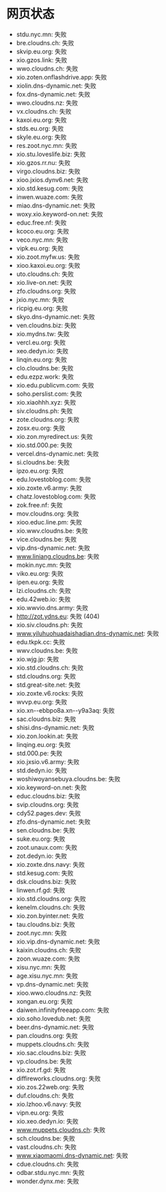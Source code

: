 # 网页状态
- stdu.nyc.mn: 失败
- bre.cloudns.ch: 失败
- skvip.eu.org: 失败
- xio.gzos.link: 失败
- wwo.cloudns.ch: 失败
- xio.zoten.onflashdrive.app: 失败
- xiolin.dns-dynamic.net: 失败
- fox.dns-dynamic.net: 失败
- wwo.cloudns.nz: 失败
- vx.cloudns.ch: 失败
- kaxoi.eu.org: 失败
- stds.eu.org: 失败
- skyle.eu.org: 失败
- res.zoot.nyc.mn: 失败
- xio.stu.loveslife.biz: 失败
- xio.gzos.rr.nu: 失败
- virgo.cloudns.biz: 失败
- xioo.jxios.dynv6.net: 失败
- xio.std.kesug.com: 失败
- inwen.wuaze.com: 失败
- miao.dns-dynamic.net: 失败
- woxy.xio.keyword-on.net: 失败
- educ.free.nf: 失败
- kcoco.eu.org: 失败
- veco.nyc.mn: 失败
- vipk.eu.org: 失败
- xio.zoot.myfw.us: 失败
- xioo.kaxoi.eu.org: 失败
- uto.cloudns.ch: 失败
- xio.live-on.net: 失败
- zfo.cloudns.org: 失败
- jxio.nyc.mn: 失败
- ricpig.eu.org: 失败
- skyo.dns-dynamic.net: 失败
- ven.cloudns.biz: 失败
- xio.mydns.tw: 失败
- vercl.eu.org: 失败
- xeo.dedyn.io: 失败
- linqin.eu.org: 失败
- clo.cloudns.be: 失败
- edu.ezpz.work: 失败
- xio.edu.publicvm.com: 失败
- soho.perslist.com: 失败
- xio.xiaohhh.xyz: 失败
- siv.cloudns.ph: 失败
- zote.cloudns.org: 失败
- zosx.eu.org: 失败
- xio.zon.myredirect.us: 失败
- xio.std.000.pe: 失败
- vercel.dns-dynamic.net: 失败
- si.cloudns.be: 失败
- ipzo.eu.org: 失败
- edu.lovestoblog.com: 失败
- xio.zoxte.v6.army: 失败
- chatz.lovestoblog.com: 失败
- zok.free.nf: 失败
- mov.cloudns.org: 失败
- xioo.educ.line.pm: 失败
- xio.wwv.cloudns.be: 失败
- vice.cloudns.be: 失败
- vip.dns-dynamic.net: 失败
- www.liniang.cloudns.be: 失败
- mokin.nyc.mn: 失败
- viko.eu.org: 失败
- ipen.eu.org: 失败
- lzi.cloudns.ch: 失败
- edu.42web.io: 失败
- xio.wwvio.dns.army: 失败
- http://zot.ydns.eu: 失败 (404)
- xio.siv.cloudns.ph: 失败
- www.yiluhuohuadaishadian.dns-dynamic.net: 失败
- edu.tkpk.cc: 失败
- wwv.cloudns.be: 失败
- xio.wjg.jp: 失败
- xio.std.cloudns.ch: 失败
- std.cloudns.org: 失败
- std.great-site.net: 失败
- xio.zoxte.v6.rocks: 失败
- wvvp.eu.org: 失败
- xio.xn--ebbpo8a.xn--y9a3aq: 失败
- sac.cloudns.biz: 失败
- shisi.dns-dynamic.net: 失败
- xio.zon.lookin.at: 失败
- linqing.eu.org: 失败
- std.000.pe: 失败
- xio.jxsio.v6.army: 失败
- std.dedyn.io: 失败
- woshiwoyansebuya.cloudns.be: 失败
- xio.keyword-on.net: 失败
- educ.cloudns.biz: 失败
- svip.cloudns.org: 失败
- cdy52.pages.dev: 失败
- zfo.dns-dynamic.net: 失败
- sen.cloudns.be: 失败
- suke.eu.org: 失败
- zoot.unaux.com: 失败
- zot.dedyn.io: 失败
- xio.zoxte.dns.navy: 失败
- std.kesug.com: 失败
- dsk.cloudns.biz: 失败
- linwen.rf.gd: 失败
- xio.std.cloudns.org: 失败
- kenelm.cloudns.ch: 失败
- xio.zon.byinter.net: 失败
- tau.cloudns.biz: 失败
- zoot.nyc.mn: 失败
- xio.vip.dns-dynamic.net: 失败
- kaixin.cloudns.ch: 失败
- zoon.wuaze.com: 失败
- xisu.nyc.mn: 失败
- age.xisu.nyc.mn: 失败
- vp.dns-dynamic.net: 失败
- xioo.wwo.cloudns.nz: 失败
- xongan.eu.org: 失败
- daiwen.infinityfreeapp.com: 失败
- xio.soho.lovedub.net: 失败
- beer.dns-dynamic.net: 失败
- pan.cloudns.org: 失败
- muppets.cloudns.ch: 失败
- xio.sac.cloudns.biz: 失败
- vp.cloudns.be: 失败
- xio.zot.rf.gd: 失败
- diffireworks.cloudns.org: 失败
- xio.zos.22web.org: 失败
- duf.cloudns.ch: 失败
- xio.lzhoo.v6.navy: 失败
- vipn.eu.org: 失败
- xio.xeo.dedyn.io: 失败
- www.muppets.cloudns.ch: 失败
- sch.cloudns.be: 失败
- vast.cloudns.ch: 失败
- www.xiaomaomi.dns-dynamic.net: 失败
- cdue.cloudns.ch: 失败
- odbar.stdu.nyc.mn: 失败
- wonder.dynx.me: 失败
